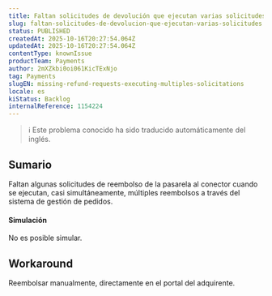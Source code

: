 ```yaml
---
title: Faltan solicitudes de devolución que ejecutan varias solicitudes
slug: faltan-solicitudes-de-devolucion-que-ejecutan-varias-solicitudes
status: PUBLISHED
createdAt: 2025-10-16T20:27:54.064Z
updatedAt: 2025-10-16T20:27:54.064Z
contentType: knownIssue
productTeam: Payments
author: 2mXZkbi0oi061KicTExNjo
tag: Payments
slugEN: missing-refund-requests-executing-multiples-solicitations
locale: es
kiStatus: Backlog
internalReference: 1154224
---
```


>ℹ️ Este problema conocido ha sido traducido automáticamente del inglés.

## Sumario


Faltan algunas solicitudes de reembolso de la pasarela al conector cuando se ejecutan, casi simultáneamente, múltiples reembolsos a través del sistema de gestión de pedidos.


#### Simulación


No es posible simular.

## Workaround


Reembolsar manualmente, directamente en el portal del adquirente.



